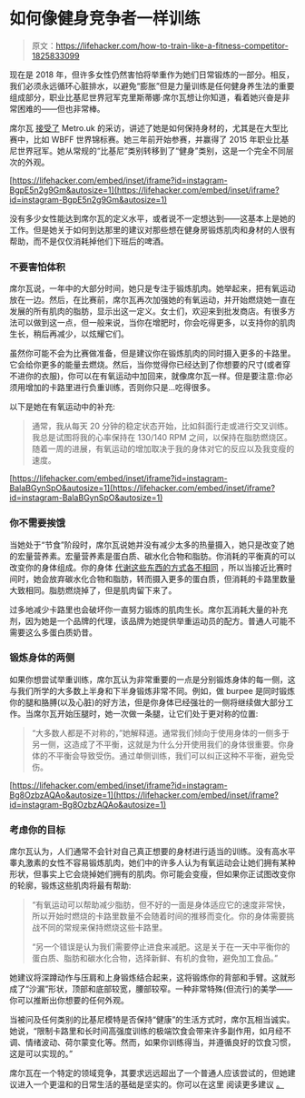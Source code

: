 # 如何像健身竞争者一样训练

> 原文：<https://lifehacker.com/how-to-train-like-a-fitness-competitor-1825833099>

现在是 2018 年，但许多女性仍然害怕将举重作为她们日常锻炼的一部分。相反，我们必须永远循环心脏排水，以避免“膨胀”但是力量训练是任何健身养生法的重要组成部分，职业比基尼世界冠军克里斯蒂娜·席尔瓦想让你知道，看着她兴奋是非常困难的——但也非常棒。



席尔瓦 [接受了](http://metro.co.uk/2018/05/07/train-like-bikini-model-world-champion-7518377/) Metro.uk 的采访，讲述了她是如何保持身材的，尤其是在大型比赛中，比如 WBFF 世界锦标赛。她三年前开始参赛，并赢得了 2015 年职业比基尼世界冠军。她从常规的“比基尼”类别转移到了“健身”类别，这是一个完全不同层次的外观。

 [https://lifehacker.com/embed/inset/iframe?id=instagram-BgpE5n2g9Gm&autosize=1](https://lifehacker.com/embed/inset/iframe?id=instagram-BgpE5n2g9Gm&autosize=1) 

没有多少女性能达到席尔瓦的定义水平，或者说不一定想达到——这基本上是她的工作。但是她关于如何到达那里的建议对那些想在健身房锻炼肌肉和身材的人很有帮助，而不是仅仅消耗掉他们下班后的啤酒。

### 不要害怕体积

席尔瓦说，一年中的大部分时间，她只是专注于锻炼肌肉。她举起来，把有氧运动放在一边。然后，在比赛前，席尔瓦再次加强她的有氧运动，并开始燃烧她一直在发展的所有肌肉的脂肪，显示出这一定义。女士们，欢迎来到批发商店。有很多方法可以做到这一点，但一般来说，当你在增肥时，你会吃得更多，以支持你的肌肉生长，稍后再减少，以炫耀它们。

虽然你可能不会为比赛做准备，但是建议你在锻炼肌肉的同时摄入更多的卡路里。它会给你更多的能量去燃烧。然后，当你觉得你已经达到了你想要的尺寸(或者穿不进你的衣服)，你可以在有氧运动中加回来，就像席尔瓦一样。但是要注意:你必须用增加的卡路里进行负重训练，否则你只是...吃得很多。

以下是她在有氧运动中的补充:

> 通常，我从每天 20 分钟的稳定状态开始，比如斜面行走或进行交叉训练。我总是试图将我的心率保持在 130/140 RPM 之间，以保持在脂肪燃烧区。随着一周的进展，有氧运动的增加取决于我的身体对它的反应以及我变瘦的速度。

 [https://lifehacker.com/embed/inset/iframe?id=instagram-BalaBGynSpO&autosize=1](https://lifehacker.com/embed/inset/iframe?id=instagram-BalaBGynSpO&autosize=1) 

### 你不需要挨饿

当她处于“节食”阶段时，席尔瓦说她并没有减少太多的热量摄入，她只是改变了她的宏量营养素。宏量营养素是蛋白质、碳水化合物和脂肪。你消耗的平衡真的可以改变你的身体组成。你的身体 [代谢这些东西的方式各不相同](https://lifehacker.com/how-to-use-iifym-to-calculate-your-macros-instead-of-ob-1818524072#_ga=2.171864808.953426467.1525704141-2944952217.1523556621) ，所以当接近比赛时间时，她会放弃碳水化合物和脂肪，转而摄入更多的蛋白质，但消耗的卡路里数量大致相同。脂肪燃烧掉了，但是肌肉留下来了。

过多地减少卡路里也会破坏你一直努力锻炼的肌肉生长。席尔瓦消耗大量的补充剂，因为她是一个品牌的代理，该品牌为她提供举重运动员的配方。普通人可能不需要这么多蛋白质奶昔。

### 锻炼身体的两侧

如果你想尝试举重训练，席尔瓦认为非常重要的一点是分别锻炼身体的每一侧，这与我们所学的大多数上半身和下半身锻炼非常不同。例如，做 burpee 是同时锻炼你的腿和胳膊(以及心脏)的好方法，但是你身体已经强壮的一侧将继续做大部分工作。当席尔瓦开始压腿时，她一次做一条腿，让它们处于更对称的位置:

> “大多数人都是不对称的，”她解释道。通常我们倾向于使用身体的一侧多于另一侧，这造成了不平衡，这就是为什么分开使用我们的身体很重要。你身体的不平衡会导致受伤。通过单侧训练，我们可以纠正这种不平衡，避免受伤。

 [https://lifehacker.com/embed/inset/iframe?id=instagram-Bg8OzbzAQAo&autosize=1](https://lifehacker.com/embed/inset/iframe?id=instagram-Bg8OzbzAQAo&autosize=1) 

### 考虑你的目标

席尔瓦认为，人们通常不会针对自己真正想要的身材进行适当的训练。没有高水平睾丸激素的女性不容易锻炼肌肉，她们中的许多人认为有氧运动会让她们拥有某种形状，但事实上它会烧掉她们拥有的肌肉。你可能会变瘦，但如果你正试图改变你的轮廓，锻炼这些肌肉将最有帮助:

> “有氧运动可以帮助减少脂肪，但不好的一面是身体适应它的速度非常快，所以开始时燃烧的卡路里数量不会随着时间的推移而变化。你的身体需要挑战不同的常规来保持燃烧这些卡路里。
> 
> “另一个错误是认为我们需要停止进食来减肥。这是关于在一天中平衡你的蛋白质、脂肪和碳水化合物，选择新鲜、有机的食物，避免加工食品。”

她建议将深蹲动作与压肩和上身锻炼结合起来，这将锻炼你的背部和手臂。这就形成了“沙漏”形状，顶部和底部较宽，腰部较窄。一种非常特殊(但流行)的美学——你可以推断出你想要的任何外观。

当被问及任何类别的比基尼模特是否保持“健康”的生活方式时，席尔瓦相当诚实。她说，“限制卡路里和长时间高强度训练的极端饮食会带来许多副作用，如月经不调、情绪波动、荷尔蒙变化等。然而，如果你训练得当，并遵循良好的饮食习惯，这是可以实现的。”

席尔瓦在一个特定的领域竞争，其要求远远超出了一个普通人应该尝试的，但她建议进入一个更温和的日常生活的基础是坚实的。你可以在这里 阅读更多建议 [。](http://metro.co.uk/2018/05/07/train-like-bikini-model-world-champion-7518377/)